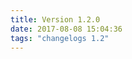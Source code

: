 ```yaml
---
title: Version 1.2.0
date: 2017-08-08 15:04:36 
tags: "changelogs 1.2"
---
```


<script src="https://gist.github.com/spinnaker-release/93b9a6ea5dcdf3f80aaebcb82263c592.js"></script>